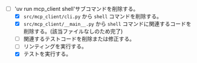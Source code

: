 - [ ] 'uv run mcp_client shell'サブコマンドを削除する。
  - [x] `src/mcp_client/cli.py` から `shell` コマンドを削除する。
  - [x] `src/mcp_client/__main__.py` から `shell` コマンドに関連するコードを削除する。(該当ファイルなしのため完了)
  - [ ] 関連するテストコードを削除または修正する。
  - [ ] リンティングを実行する。
  - [x] テストを実行する。